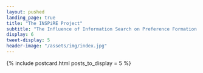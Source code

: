 ```yaml
---
layout: pushed
landing_page: true
title: "The INSPiRE Project"
subtitle: "The Influence of Information Search on Preference Formation and Choice"
display: 6
tweet-display: 5
header-image: "/assets/img/index.jpg"
---
```


{% include postcard.html posts_to_display = 5 %}
